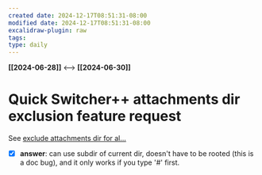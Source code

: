 ```yaml
---
created date: 2024-12-17T08:51:31-08:00
modified date: 2024-12-17T08:51:31-08:00
excalidraw-plugin: raw
tags: 
type: daily
---
```

**[[2024-06-28]]**  <-->  **[[2024-06-30]]**

# Quick Switcher++ attachments dir exclusion feature request
See [exclude attachments dir for al...](https://github.com/darlal/obsidian-switcher-plus/issues/165)
- [x] **answer**: can use subdir of current dir, doesn't have to be rooted (this is a doc bug), and it only works if you type '#' first.

